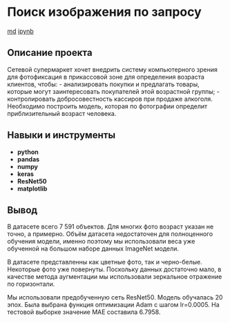 # Поиск изображения по запросу

[md]()    [ipynb]()

## Описание проекта

Сетевой супермаркет хочет внедрить систему компьютерного зрения для фотофиксация в прикассовой зоне для определения возраста клиентов, чтобы:
    - анализировать покупки и предлагать товары, которые могут заинтересовать покупателей этой возрастной группы;
    - контролировать добросовестность кассиров при продаже алкоголя.
Необходимо построить модель, которая по фотографии определит приблизительный возраст человека.


## Навыки и инструменты

- **python**
- **pandas**
- **numpy**
- **keras**
- **ResNet50**
- **matplotlib**


## Вывод

В датасете всего 7 591 объектов. Для многих фото возраст указан не точно, а примерно. Объём датасета недостаточен для полноценного обучения модели, именно поэтому мы использовали веса уже обученной на большом наборе данных ImageNet модели.

В датасете представленны как цветные фото, так и черно-белые. Некоторые фото уже повернуты. Поскольку данных достаточно мало, в качестве метода аугментации мы использовали зеркальное отражение по горизонтали.

Мы использовали предобученную сеть ResNet50. Модель обучалась 20 эпох. Была выбрана функция оптимизации Adam с шагом lr=0.0005. На тестовой выборке значение MAE составила 6.7958.